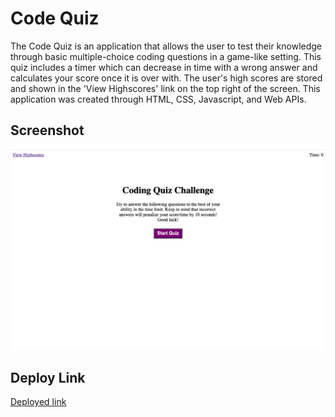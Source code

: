 # Code Quiz

The Code Quiz is an application that allows the user to test their knowledge through basic multiple-choice coding questions in a game-like setting. This quiz includes a timer which can decrease in time with a wrong answer and calculates your score once it is over with. The user's high scores are stored and shown in the 'View Highscores' link on the top right of the screen. This application was created through HTML, CSS, Javascript, and Web APIs. 

## Screenshot

![Screenshot](./assets/code-quiz.png)

## Deploy Link

[Deployed link](https://kishanshah98.github.io/Code-Quiz/)

